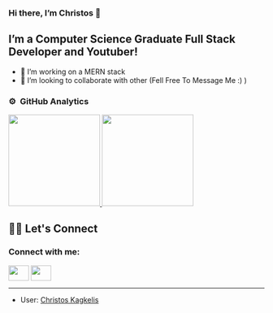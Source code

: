 ### Hi there, I’m Christos 👋
## I’m a  Computer Science Graduate Full Stack Developer and Youtuber! 
- 🔭 I’m  working on a MERN stack  
- 👯 I’m looking to collaborate with other (Fell Free To Message Me :) )


### ⚙️ &nbsp;GitHub Analytics

<p align="left">
<a href="https://github.com/chriskappa">

 
</p>


<p align="left">
<img height="180em" src="https://github-readme-stats-eight-theta.vercel.app/api/top-langs/?username=chriskappa&layout=compact&langs_count=8&theme=algolia"/>
<img height="180em" src="https://github-readme-stats.vercel.app/api?username=chriskappa&show_icons=true&theme=algolia&include_all_commits=true&count_private=true"/>

 
</p>
 
</a>

## 🙋‍♀️ Let's Connect
<h3 align="left">Connect with me:</h3>
<p align="left">
<!-- <a href="your link" target="blank"><img align="center" src="https://cdn.jsdelivr.net/npm/simple-icons@3.0.1/icons/twitter.svg" alt="" height="30" width="40" /></a> -->
<a href="https://www.linkedin.com/in/christos-kagkelis-640a7b203/"  target="_blank"><img align="center" src="https://cdn.jsdelivr.net/npm/simple-icons@3.0.1/icons/linkedin.svg" alt="" height="30" width="40" /></a>
<!-- <a href="link" target="blank"><img align="center" src="https://cdn.jsdelivr.net/npm/simple-icons@3.0.1/icons/instagram.svg" alt="" height="30" width="40" /></a> -->
<a href="https://www.youtube.com/c/TopTenGR"  target="_blank"><img align="center" src="https://cdn.jsdelivr.net/npm/simple-icons@3.0.1/icons/youtube.svg" alt="" height="30" width="40" /></a>
</p>

<hr/>

* User: [Christos Kagkelis](https://github.com/chriskappa)


